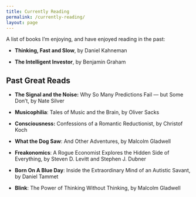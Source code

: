 ```yaml
---
title: Currently Reading
permalink: /currently-reading/
layout: page
---
```

A list of books I’m enjoying, and have enjoyed reading in the past:

  * **Thinking, Fast and Slow**, by Daniel Kahneman  
    
  * **The Intelligent Investor**, by  Benjamin Graham  

## Past Great Reads

  * **The Signal and the Noise:** Why So Many Predictions Fail — but Some Don’t,  by Nate Silver

  * **Musicophilia**: Tales of Music and the Brain,  by Oliver Sacks

  * **Consciousness:** Confessions of a Romantic Reductionist,  by Christof Koch

  * **What the Dog Saw**: And Other Adventures,  by Malcolm Gladwell

  * **Freakonomics**: A Rogue Economist Explores the Hidden Side of Everything, by Steven D. Levitt and Stephen J. Dubner

  * **Born On A Blue Day**: Inside the Extraordinary Mind of an Autistic Savant,  by Daniel Tammet

  * **Blink**: The Power of Thinking Without Thinking, by Malcolm Gladwell